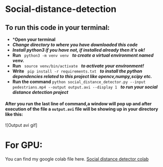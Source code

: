 # Social-distance-detection

## To run this code in your terminal:
* ***Open your terminal**
* ***Change directory to where you have downloaded this code***
* ***Install python3 if you have not, if installed already then it's ok!***
* **Run**  `  python3 -m venv venv  ` ***to create a virtual environment named venv.***
* **Run**   `  source venv/bin/activate  ` 
***to activate your environment!***
* **Write**   `  pip install -r requirements.txt  ` 
***to install the python dependencies related to this project like opencv,numpy,scipy etc.***
* **Run the command** `python social_distance_detector.py --input pedestrians.mp4 --output output.avi --display 1
` ***to run your social distance detection project***

#### After you run the last line of command,a window will pop up and after execution of the file a `output.avi` file will be showing up in your directory like this:
![Output avi gif]

# For GPU:
You can find my google colab file here. [Social distance detector colab](https://colab.research.google.com/drive/13IzdPCsAo4L613cmBEmrtM-NgSvMukb-?usp=sharing)